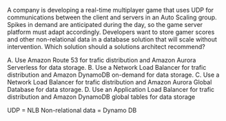 A company is developing a real-time multiplayer game that uses UDP for communications between the client and servers in an Auto Scaling group. Spikes in demand are anticipated during the day, so the game server platform must adapt accordingly. Developers want to store gamer scores and other non-relational data in a database solution that will scale without intervention. Which solution should a solutions architect recommend? 

A. Use Amazon Route 53 for trafic distribution and Amazon Aurora Serverless for data storage. 
B. Use a Network Load Balancer for trafic distribution and Amazon DynamoDB on-demand for data storage. 
C. Use a Network Load Balancer for trafic distribution and Amazon Aurora Global Database for data storage. 
D. Use an Application Load Balancer for trafic distribution and Amazon DynamoDB global tables for data storage

UDP = NLB
Non-relational data = Dynamo DB